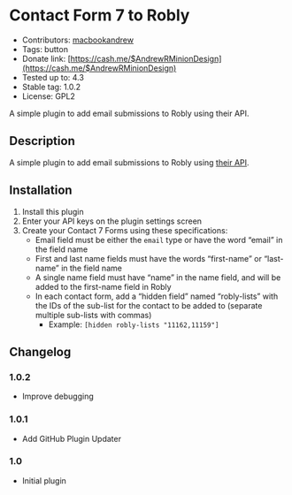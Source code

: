 # Contact Form 7 to Robly #
- Contributors: [macbookandrew](https://profiles.wordpress.org/macbookandrew/)
- Tags: button
- Donate link: [https://cash.me/$AndrewRMinionDesign](https://cash.me/$AndrewRMinionDesign)
- Tested up to: 4.3
- Stable tag: 1.0.2
- License: GPL2

A simple plugin to add email submissions to Robly using their API.

## Description ##
A simple plugin to add email submissions to Robly using [their API](http://support.robly.com/api-overview/).

## Installation ##
1. Install this plugin
1. Enter your API keys on the plugin settings screen
1. Create your Contact 7 Forms using these specifications:
    - Email field must be either the `email` type or have the word “email” in the field name
    - First and last name fields must have the words “first-name” or “last-name” in the field name
    - A single name field must have “name” in the name field, and will be added to the first-name field in Robly
    - In each contact form, add a “hidden field” named “robly-lists” with the IDs of the sub-list for the contact to be added to (separate multiple sub-lists with commas)
        - Example: `[hidden robly-lists "11162,11159"]`

## Changelog ##

### 1.0.2 ###

- Improve debugging

### 1.0.1 ##

- Add GitHub Plugin Updater

### 1.0 ###

- Initial plugin
